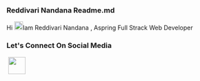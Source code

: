 <div>
  <h3>Reddivari Nandana Readme.md</h3>
  <p>Hi <img style="width:20px","height:20px" src="https://raw.githubusercontent.com/MartinHeinz/MartinHeinz/master/wave.gif" alt="">Iam Reddivari Nandana , Aspring Full Strack Web Developer</p>
  <h3>Let's Connect On Social Media</h3>
    <a title="nandanareddy1122@gmail.com" href="mailto:nandanareddy1122@gmail.com" target="blank"><img height:"40px" width:"40px" align="center" src="https://cdn-icons-png.flaticon.com/128/5968/5968534.png" alt="" /></a>
  <a href="https://www.linkedin.com/in/reddivari-nandana-9b68aa251/" target="blank"><img  width:"40px"  height="40px" align="center" src="https://cdn-icons-png.flaticon.com/128/3536/3536505.png" alt="" /></a>

</div>
